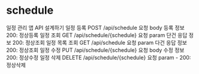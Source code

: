# schedule

일정 관리 앱 API 설계하기
일정 등록	POST	/api/schedule	요청 body	등록 정보	200: 정상등록
일정 조회	GET	/api/schedule/{schedule}	요청 param	단건 응답 정보	200: 정상조회
일정 목록 조회	GET	/api/schedule	요청 param	다건 응답 정보	200: 정상조회
일정 수정	PUT	/api/schedule/{schedule}	요청 body	수정 정보	200: 정상수정
일정 삭제	DELETE	/api/schedule/{schedule}	요청 param	-	200: 정상삭제
